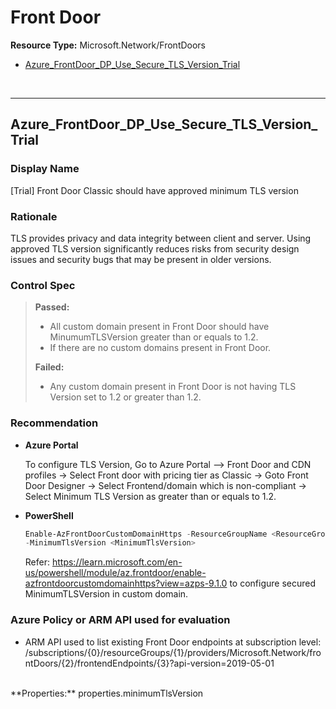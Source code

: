 # Front Door

**Resource Type:** Microsoft.Network/FrontDoors

<!-- TOC -->

- [Azure_FrontDoor_DP_Use_Secure_TLS_Version_Trial](#Azure_FrontDoor_DP_Use_Secure_TLS_Version_Trial)

<!-- /TOC -->
<br/>

___ 

## Azure_FrontDoor_DP_Use_Secure_TLS_Version_Trial

### Display Name 
[Trial] Front Door Classic should have approved minimum TLS version

### Rationale 
TLS provides privacy and data integrity between client and server. Using approved TLS version significantly reduces risks from security design issues and security bugs that may be present in older versions. 

### Control Spec 

> **Passed:** 
>- All custom domain present in Front Door should have MinumumTLSVersion greater than or equals to 1.2.
>- If there are no custom domains present in Front Door.
> 
> **Failed:** 
> - Any custom domain present in Front Door is not having TLS Version set to 1.2 or greater than 1.2.
>
> 
### Recommendation 

- **Azure Portal** 
    
    To configure TLS Version, Go to Azure Portal --> Front Door and CDN profiles -> Select Front door with pricing tier as Classic -> Goto Front Door Designer -> Select Frontend/domain which is non-compliant -> Select Minimum TLS Version as greater than or equals to 1.2.


- **PowerShell** 
	 ```powershell
     Enable-AzFrontDoorCustomDomainHttps -ResourceGroupName <ResourceGroupName> -FrontDoorName <FrontDoorName> -FrontendEndpointName <FrontendEndpointName>
    -MinimumTlsVersion <MinimumTlsVersion>
    ```

	Refer: https://learn.microsoft.com/en-us/powershell/module/az.frontdoor/enable-azfrontdoorcustomdomainhttps?view=azps-9.1.0 to configure secured MinimumTLSVersion in custom domain. 


### Azure Policy or ARM API used for evaluation 

- ARM API used to list existing Front Door endpoints at subscription level: <br />
/subscriptions/{0}/resourceGroups/{1}/providers/Microsoft.Network/frontDoors/{2}/frontendEndpoints/{3}?api-version=2019-05-01
<br />
**Properties:** 
properties.minimumTlsVersion
 <br />

